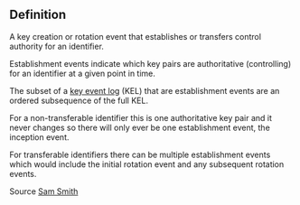## Definition

A key creation or rotation event that establishes or transfers control authority for an identifier.

Establishment events indicate which key pairs are authoritative (controlling) for an identifier at a given point in time.

The subset of a [key event log](key-event-log.md) (KEL) that are establishment events are an ordered subsequence of the full KEL.

For a non-transferable identifier this is one authoritative key pair and it never changes so there will only ever be one establishment event, the inception event.

For transferable identifiers there can be multiple establishment events which would include the initial rotation event and any subsequent rotation events.

Source [Sam Smith](https://github.com/WebOfTrust/ietf-keri/blob/main/draft-ssmith-keri.md#basic-terminology)
